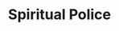 --- 
title: "Spiritual Police"
publishdate: "2019-1-30T16:48:46+02:00"
src: "https://365manga.net/manga/spiritual-police"
image: "https://data.365manga.net/images/thumbnails/30694-spiritual-police.jpg"
description: " From Harudaki's translation of the lead-in pages:'A passionate amour. The moment my fingertips touched his skin, I fell in love. An all-new love legend between men by Nitta Youkai!!!'"
---
